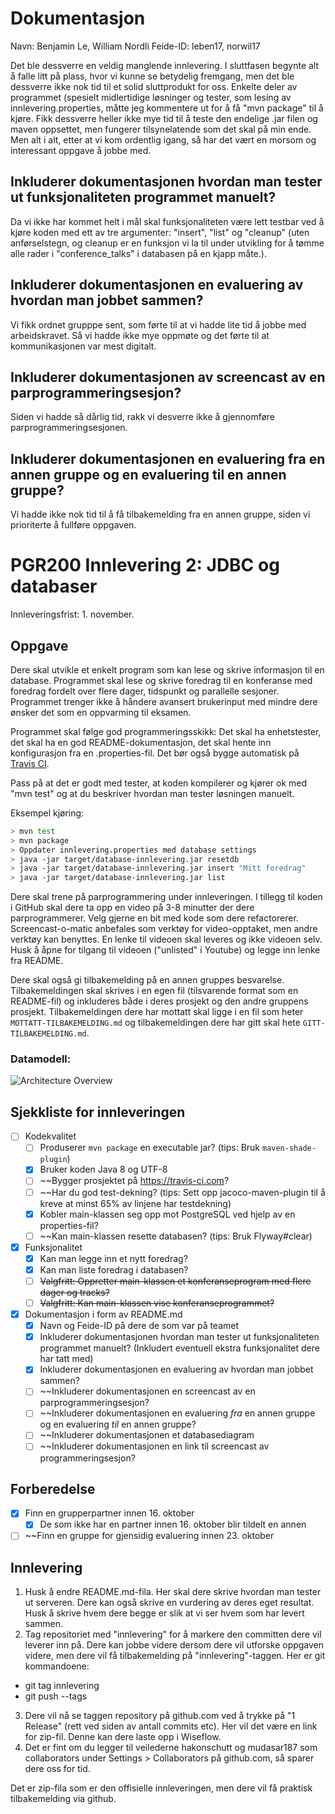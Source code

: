 # Dokumentasjon 

Navn: Benjamin Le, William Nordli
Feide-ID: leben17, norwil17

Det ble dessverre en veldig manglende innlevering. I sluttfasen begynte alt å falle litt på plass, hvor vi kunne se betydelig fremgang, men det ble dessverre ikke nok tid til et solid sluttprodukt for oss. 
Enkelte deler av programmet (spesielt midlertidige løsninger og tester, som lesing av innlevering.properties, måtte jeg kommentere ut for å få "mvn package" til å kjøre. Fikk dessverre heller ikke mye tid til å teste den endelige .jar filen og maven oppsettet, men fungerer tilsynelatende som det skal på min ende. 
Men alt i alt, etter at vi kom ordentlig igang, så har det vært en morsom og interessant oppgave å jobbe med.

## Inkluderer dokumentasjonen hvordan man tester ut funksjonaliteten programmet manuelt?

Da vi ikke har kommet helt i mål skal funksjonaliteten være lett testbar ved å kjøre koden med ett av tre argumenter: "insert", "list" og "cleanup" (uten anførselstegn, og cleanup er en funksjon vi la til under utvikling for å tømme alle rader i "conference_talks" i databasen på en kjapp måte.).

## Inkluderer dokumentasjonen en evaluering av hvordan man jobbet sammen?

Vi fikk ordnet grupppe sent, som førte til at vi hadde lite tid å jobbe med arbeidskravet. Så vi hadde ikke mye oppmøte og det førte til at kommunikasjonen var mest digitalt.

## Inkluderer dokumentasjonen av screencast av en parprogrammeringsesjon? 

Siden vi hadde så dårlig tid, rakk vi desverre ikke å gjennomføre parprogrammeringsesjonen. 

## Inkluderer dokumentasjonen en evaluering fra en annen gruppe og en evaluering til en annen gruppe?

Vi hadde ikke nok tid til å få tilbakemelding fra en annen gruppe, siden vi prioriterte å fullføre oppgaven.

# PGR200 Innlevering 2: JDBC og databaser

Innleveringsfrist: 1. november.

## Oppgave

Dere skal utvikle et enkelt program som kan lese og skrive informasjon til en database. Programmet skal lese og skrive foredrag til en konferanse med foredrag fordelt over flere dager, tidspunkt og parallelle sesjoner. Programmet trenger ikke å håndere avansert brukerinput med mindre dere ønsker det som en oppvarming til eksamen.

Programmet skal følge god programmeringsskikk: Det skal ha enhetstester, det skal ha en god README-dokumentasjon, det skal hente inn konfigurasjon fra en .properties-fil. Det bør også bygge automatisk på [Travis CI](https://travis-ci.com).

Pass på at det er godt med tester, at koden kompilerer og kjører ok med "mvn test" og at du beskriver hvordan man tester løsningen manuelt.

Eksempel kjøring:

```bash
> mvn test
> mvn package
> Oppdater innlevering.properties med database settings
> java -jar target/database-innlevering.jar resetdb
> java -jar target/database-innlevering.jar insert "Mitt foredrag"
> java -jar target/database-innlevering.jar list
```

Dere skal trene på parprogrammering under innleveringen. I tillegg til koden i GitHub skal dere ta opp en video på 3-8 minutter der dere parprogrammerer. Velg gjerne en bit med kode som dere refactorerer. Screencast-o-matic anbefales som verktøy for video-opptaket, men andre verktøy kan benyttes. En lenke til videoen skal leveres og ikke videoen selv. Husk å åpne for tilgang til videoen ("unlisted" i Youtube) og legge inn lenke fra README.

Dere skal også gi tilbakemelding på en annen gruppes besvarelse. Tilbakemeldingen skal skrives i en egen fil (tilsvarende format som en README-fil) og inkluderes både i deres prosjekt og den andre gruppens prosjekt. Tilbakemeldingen dere har mottatt skal ligge i en fil som heter `MOTTATT-TILBAKEMELDING.md` og tilbakemeldingen dere har gitt skal hete `GITT-TILBAKEMELDING.md`.


### Datamodell:

![Architecture Overview](doc/datamodell.png)

## Sjekkliste for innleveringen

- [ ] Kodekvalitet
    - [ ] Produserer `mvn package` en executable jar? (tips: Bruk `maven-shade-plugin`)
    - [x] Bruker koden Java 8 og UTF-8
    - [ ] ~~Bygger prosjektet på https://travis-ci.com?
    - [ ] ~~Har du god test-dekning? (tips: Sett opp jacoco-maven-plugin til å kreve at minst 65% av linjene har testdekning)
    - [x] Kobler main-klassen seg opp mot PostgreSQL ved hjelp av en properties-fil?
    - [ ] ~~Kan main-klassen resette databasen? (tips: Bruk Flyway#clear)
- [x] Funksjonalitet
    - [x] Kan man legge inn et nytt foredrag?
    - [x] Kan man liste foredrag i databasen?
    - [ ] ~~Valgfritt: Oppretter main-klassen et konferanseprogram med flere dager og tracks?~~
    - [ ] ~~Valgfritt: Kan main-klassen vise konferanseprogrammet?~~
- [x] Dokumentasjon i form av README.md
    - [x] Navn og Feide-ID på dere de som var på teamet
    - [x] Inkluderer dokumentasjonen hvordan man tester ut funksjonaliteten programmet manuelt? (Inkludert eventuell ekstra funksjonalitet dere har tatt med)
    - [x] Inkluderer dokumentasjonen en evaluering av hvordan man jobbet sammen?
    - [ ] ~~Inkluderer dokumentasjonen en screencast av en parprogrammeringsesjon?
    - [ ] ~~Inkluderer dokumentasjonen en evaluering _fra_ en annen gruppe og en evaluering _til_ en annen gruppe?
    - [ ] ~~Inkluderer dokumentasjonen et databasediagram
    - [ ] ~~Inkluderer dokumentasjonen en link til screencast av programmeringsesjon?

## Forberedelse

- [x] Finn en grupperpartner innen 16. oktober
    - [x] De som ikke har en partner innen 16. oktober blir tildelt en annen
- [ ] ~~Finn en gruppe for gjensidig evaluering innen 23. oktober

## Innlevering

1. Husk å endre README.md-fila. Her skal dere skrive hvordan man tester ut serveren. Dere kan også skrive en vurdering av deres eget resultat. Husk å skrive hvem dere begge er slik at vi ser hvem som har levert sammen.
2. Tag repositoriet med "innlevering" for å markere den committen dere vil leverer inn på. Dere kan jobbe videre dersom dere vil utforske oppgaven videre, men dere vil få tilbakemelding på "innlevering"-taggen. Her er git kommandoene:
  * git tag innlevering
  * git push --tags
3. Dere vil nå se taggen repository på github.com ved å trykke på "1 Release" (rett ved siden av antall commits etc). Her vil det være en link for zip-fil. Denne kan dere laste opp i Wiseflow.
4. Det er fint om du legger til veilederne hakonschutt og mudasar187 som collaborators under Settings > Collaborators på github.com, så sparer dere oss for tid.

Det er zip-fila som er den offisielle innleveringen, men dere vil få praktisk tilbakemelding via github.
